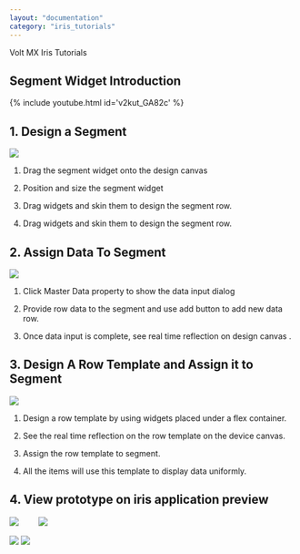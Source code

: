 ```yaml
---
layout: "documentation"
category: "iris_tutorials"
---
```

                             

Volt MX  Iris Tutorials

Segment Widget Introduction
---------------------------

{% include youtube.html id='v2kut_GA82c' %}


1\. Design a Segment
--------------------

![](../Resources/Images/SegmentIntro1.png)

1.  Drag the segment widget onto the design canvas
    
2.  Position and size the segment widget
    
3.  Drag widgets and skin them to design the segment row.
    
4.  Drag widgets and skin them to design the segment row.
    

  

2\. Assign Data To Segment
--------------------------

![](../Resources/Images/SegmentIntro2.png)

1.  Click Master Data property to show the data input dialog
    
2.  Provide row data to the segment and use add button to add new data row.
    
3.  Once data input is complete, see real time reflection on design canvas .
    

3\. Design A Row Template and Assign it to Segment
--------------------------------------------------

![](../Resources/Images/SegmentIntro3.png)

1.  Design a row template by using widgets placed under a flex container.
    
2.  See the real time reflection on the row template on the device canvas.
    
3.  Assign the row template to segment.
    
4.  All the items will use this template to display data uniformly.
    

4\. View prototype on iris application preview
----------------------------------------------------

![](../Resources/Images/SegmentIntroApp1_202x399.png)         ![](../Resources/Images/SegmentIntroApp2.png)

![](../Resources/Images/SegmentIntroApp3_238x440.png) ![](../Resources/Images/SegmentIntroApp4_219x433.png)

